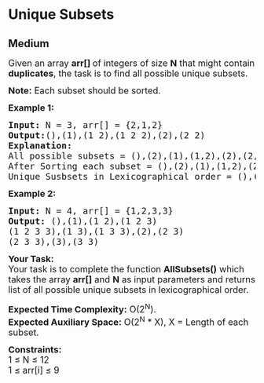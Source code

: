 # Unique Subsets
## Medium 
<div class="problem-statement" style="user-select: auto;">
                <p style="user-select: auto;"></p><p style="user-select: auto;"><span style="font-size: 18px; user-select: auto;">Given an array <strong style="user-select: auto;">arr[]</strong><strong style="user-select: auto;"> </strong>of integers&nbsp;of size <strong style="user-select: auto;">N</strong> that might contain <strong style="user-select: auto;">duplicates</strong>, the task is to find all possible unique subsets.</span></p>

<p style="user-select: auto;"><span style="font-size: 18px; user-select: auto;"><strong style="user-select: auto;">Note:</strong> Each subset should be sorted.</span></p>

<p style="user-select: auto;"><span style="font-size: 18px; user-select: auto;"><strong style="user-select: auto;">Example 1:</strong></span></p>

<pre style="user-select: auto;"><span style="font-size: 18px; user-select: auto;"><strong style="user-select: auto;">Input: </strong>N = 3, arr[] = {2,1,2}
<strong style="user-select: auto;">Output:</strong>(),(1),(1 2),(1 2 2),(2),(2 2)</span>
<span style="font-size: 18px; user-select: auto;"><strong style="user-select: auto;">Explanation: </strong>
All possible subsets = (),(2),(1),(1,2),(2),(2,2),(2,1),(2,1,2)
After Sorting each subset = (),(2),(1),(1,2),(2),(2,2),(1,2),(1,2,2) 
Unique Susbsets in Lexicographical order = (),(1),(1,2),(1,2,2),(2),(2,2)</span>
</pre>

<p style="user-select: auto;"><span style="font-size: 18px; user-select: auto;"><strong style="user-select: auto;">Example 2:</strong></span></p>

<pre style="user-select: auto;"><span style="font-size: 18px; user-select: auto;"><strong style="user-select: auto;">Input: </strong>N = 4, arr[] = {1,2,3,3}
<strong style="user-select: auto;">Output: </strong>(),(1),(1 2),(1 2 3)
(1 2 3 3),(1 3),(1 3 3),(2),(2 3)
(2 3 3),(3),(3 3)</span></pre>

<p style="user-select: auto;"><span style="font-size: 18px; user-select: auto;"><strong style="user-select: auto;">Your Task:</strong><br style="user-select: auto;">
Your task is to complete the function <strong style="user-select: auto;">AllSubsets()</strong>&nbsp;which takes the array <strong style="user-select: auto;">arr[]</strong> and <strong style="user-select: auto;">N</strong> as input parameters and returns list of&nbsp;all possible unique subsets in lexicographical order.&nbsp;</span></p>

<p style="user-select: auto;"><span style="font-size: 18px; user-select: auto;"><strong style="user-select: auto;">Expected Time Complexity:</strong>&nbsp;O(2<sup style="user-select: auto;">N</sup>).<br style="user-select: auto;">
<strong style="user-select: auto;">Expected Auxiliary Space:</strong>&nbsp;O(2<sup style="user-select: auto;">N</sup>&nbsp;* X), X = Length of each subset.</span></p>

<p style="user-select: auto;"><span style="font-size: 18px; user-select: auto;"><strong style="user-select: auto;">Constraints:</strong><br style="user-select: auto;">
1 ≤ N ≤ 12</span><br style="user-select: auto;">
<span style="font-size: 18px; user-select: auto;">1 ≤ arr[i] ≤ 9</span></p>
 <p style="user-select: auto;"></p>
            </div>